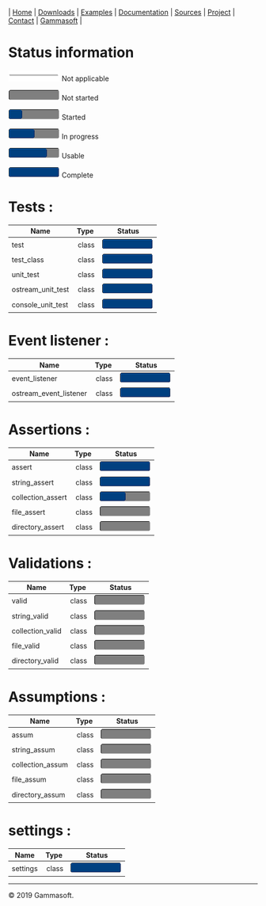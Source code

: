 | [Home](home.md) | [Downloads](downloads.md) | [Examples](examples.md) | [Documentation](documentation.md) | [Sources](https://github.com/gammasoft71/xtd.tunit) | [Project](https://sourceforge.net/projects/tunitpro/) | [Contact](contact.md) | [Gammasoft](https://gammasoft71.wixsite.com/gammasoft) |

# Status information

![progressina](pictures/progress_ina.png) Not applicable

![progress0](pictures/progress0.png) Not started

![progress25](pictures/progress25.png) Started

![progress50](pictures/progress50.png) In progress

![progress75](pictures/progress75.png) Usable

![progress100](pictures/progress100.png) Complete

# Tests :

| Name              | Type  | Status                                   |
|-------------------|-------|------------------------------------------|
| test              | class | ![progress100](pictures/progress100.png) |
| test_class        | class | ![progress100](pictures/progress100.png) |
| unit_test         | class | ![progress100](pictures/progress100.png) |
| ostream_unit_test | class | ![progress100](pictures/progress100.png) |
| console_unit_test | class | ![progress100](pictures/progress100.png) |

# Event listener :

| Name                   | Type  | Status                                   |
|------------------------|-------|------------------------------------------|
| event_listener         | class | ![progress100](pictures/progress100.png) |
| ostream_event_listener | class | ![progress100](pictures/progress100.png) |

# Assertions :

| Name              | Type  | Status                                   |
|-------------------|-------|------------------------------------------|
| assert            | class | ![progress100](pictures/progress100.png) |
| string_assert     | class | ![progress100](pictures/progress100.png) |
| collection_assert | class | ![progress100](pictures/progress50.png)  |
| file_assert       | class | ![progress100](pictures/progress0.png)   |
| directory_assert  | class | ![progress100](pictures/progress0.png)   |

# Validations :

| Name             | Type  | Status                                 |
|------------------|-------|----------------------------------------|
| valid            | class | ![progress100](pictures/progress0.png) |
| string_valid     | class | ![progress100](pictures/progress0.png) |
| collection_valid | class | ![progress100](pictures/progress0.png) |
| file_valid       | class | ![progress100](pictures/progress0.png) |
| directory_valid  | class | ![progress100](pictures/progress0.png) |

# Assumptions :

| Name             | Type  | Status                                 |
|------------------|-------|----------------------------------------|
| assum            | class | ![progress100](pictures/progress0.png) |
| string_assum     | class | ![progress100](pictures/progress0.png) |
| collection_assum | class | ![progress100](pictures/progress0.png) |
| file_assum       | class | ![progress100](pictures/progress0.png) |
| directory_assum  | class | ![progress100](pictures/progress0.png) |

# settings :
| Name     | Type  | Status                                   |
|----------|-------|------------------------------------------|
| settings | class | ![progress100](pictures/progress100.png) |
  
______________________________________________________________________________________________

© 2019 Gammasoft.

